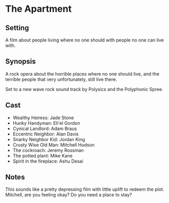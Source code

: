 # The Apartment

## Setting

A film about people living where no one should with people no one can live with.

## Synopsis

A rock opera about the horrible places where no one should live, and the terrible people that very unfortunately, still live there.

Set to a new wave rock sound track by Polysics and the Polyphonic Spree.

## Cast

- Wealthy Heiress: Jade Stone
- Hunky Handyman: Eli'el Gordon
- Cynical Landlord: Adam Braus
- Eccentric Neighbor: Alan Davis
- Snarky Neighbor Kid: Jordan King
- Crusty Wise Old Man: Mitchell Hudson
- The cockroach: Jeremy Rossman
- The potted plant: Mike Kane
- Spirit in the fireplace: Ashu Desai

## Notes

This sounds like a pretty depressing film with little uplift to redeem the plot. Mitchell, are you feeling okay? Do you need a place to stay?

